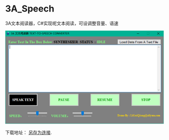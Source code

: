# 3A_Speech
3A文本阅读器，C#实现呢文本阅读，可设调整音量、语速

![3A文本阅读器](https://github.com/shengmingzhishu/3A_Speech/blob/master/img/3A.png)


下载地址： [另存为连接](https://github.com/shengmingzhishu/3A_Speech/blob/master/3A%E6%96%87%E6%9C%AC%E9%98%85%E8%AF%BB%E5%99%A8.exe). 

